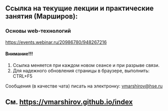 
## Ссылка на текущие лекции и практические занятия (Марширов): 
### Основы web-технологий
https://events.webinar.ru/20986780/948267216

#### Внимание!!! 
 1. Ссылка меняется при каждом новом сеансе и при разрыве связи.
 2. Для надежного обновления страницы в браузере, выполнить: CTRL+F5 


Сообщения (в качестве чата) писать на электронку: vmarshirov@hse.ru



## См.  https://vmarshirov.github.io/index
